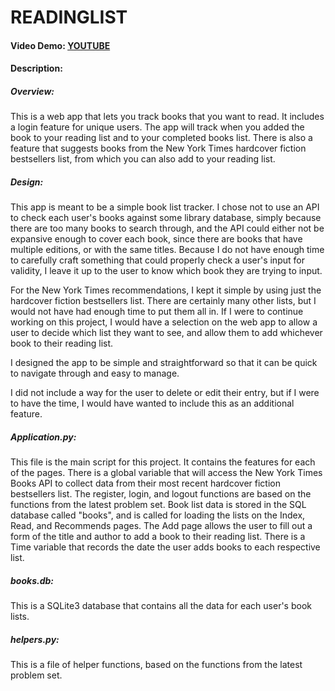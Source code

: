 # READINGLIST
#### Video Demo:  [YOUTUBE](https://youtu.be/6F37pL4LeHM)
#### Description:
##### Overview:
This is a web app that lets you track books that you want to read. It includes a login feature for unique users. The app will track when you added the book to your reading list and to your completed books list. There is also a feature that suggests books from the New York Times hardcover fiction bestsellers list, from which you can also add to your reading list.

##### Design:
This app is meant to be a simple book list tracker. I chose not to use an API to check each user's books against some library database, simply because there are too many books to search through, and the API could either not be expansive enough to cover each book, since there are books that have multiple editions, or with the same titles. Because I do not have enough time to carefully craft something that could properly check a user's input for validity, I leave it up to the user to know which book they are trying to input.

For the New York Times recommendations, I kept it simple by using just the hardcover fiction bestsellers list. There are certainly many other lists, but I would not have had enough time to put them all in. If I were to continue working on this project, I would have a selection on the web app to allow a user to decide which list they want to see, and allow them to add whichever book to their reading list.

I designed the app to be simple and straightforward so that it can be quick to navigate through and easy to manage.

I did not include a way for the user to delete or edit their entry, but if I were to have the time, I would have wanted to include this as an additional feature.

##### Application.py:
This file is the main script for this project. It contains the features for each of the pages. There is a global variable that will access the New York Times Books API to collect data from their most recent hardcover fiction bestsellers list. The register, login, and logout functions are based on the functions from the latest problem set. Book list data is stored in the SQL database called "books", and is called for loading the lists on the Index, Read, and Recommends pages. The Add page allows the user to fill out a form of the title and author to add a book to their reading list. There is a Time variable that records the date the user adds books to each respective list.

##### books.db:
This is a SQLite3 database that contains all the data for each user's book lists.

##### helpers.py:
This is a file of helper functions, based on the functions from the latest problem set.

